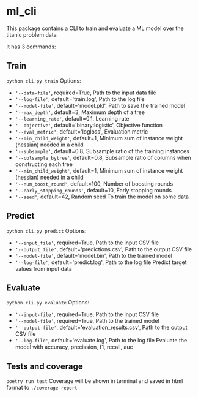 # ml_cli
This package contains a CLI to train and evaluate a ML model over the titanic problem data

It has 3 commands:

## Train
`python cli.py train`
Options:
- `'--data-file'`, required=True, Path to the input data file
- `'--log-file'`, default='train.log', Path to the log file
- `'--model-file'`, default='model.pkl', Path to save the trained model
- `'--max_depth'`, default=3, Maximum depth of a tree
- `'--learning_rate'`, default=0.1, Learning rate
- `'--objective'`, default='binary:logistic', Objective function
- `'--eval_metric'`, default='logloss', Evaluation metric
- `'--min_child_weight'`, default=1, Minimum sum of instance weight (hessian) needed in a child
- `'--subsample'`, default=0.8, Subsample ratio of the training instances
- `'--colsample_bytree'`, default=0.8, Subsample ratio of columns when constructing each tree
- `'--min_child_weight'`, default=1, Minimum sum of instance weight (hessian) needed in a child
- `'--num_boost_round'`, default=100, Number of boosting rounds
- `'--early_stopping_rounds'`, default=10, Early stopping rounds
- `'--seed'`, default=42, Random seed
To train the model on some data

## Predict
`python cli.py predict`
Options:
- `'--input_file'`, required=True, Path to the input CSV file
- `'--output_file'`, default='predictions.csv', Path to the output CSV file
- `'--model-file'`, default='model.bin', Path to the trained model
- `'--log-file'`, default='predict.log', Path to the log file
Predict target values from input data

## Evaluate
`python cli.py evaluate`
Options:
- `'--input-file'`, required=True, Path to the input CSV file
- `'--model-file'`, required=True, Path to the trained model
- `'--output-file'`, default='evaluation_results.csv', Path to the output CSV file
- `'--log-file'`, default='evaluate.log', Path to the log file
Evaluate the model with accuracy, precission, f1, recall, auc

## Tests and coverage
`poetry run test`
Coverage will be shown in terminal and saved in html format to `./coverage-report`
